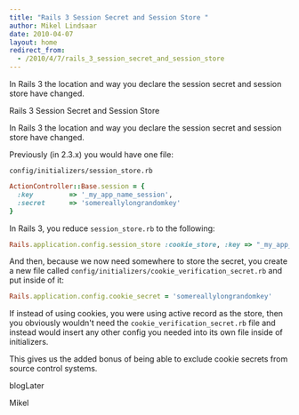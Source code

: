 ```yaml
---
title: "Rails 3 Session Secret and Session Store "
author: Mikel Lindsaar
date: 2010-04-07
layout: home
redirect_from:
  - /2010/4/7/rails_3_session_secret_and_session_store
---
```

In Rails 3 the location and way you declare the session secret and
session store have changed.

Rails 3 Session Secret and Session Store

In Rails 3 the location and way you declare the session secret and
session store have changed.

Previously (in 2.3.x) you would have one file:

`config/initializers/session_store.rb`

``` ruby
ActionController::Base.session = {
  :key         => '_my_app_name_session',
  :secret      => 'somereallylongrandomkey'
}
```

In Rails 3, you reduce `session_store.rb` to the following:

``` ruby
Rails.application.config.session_store :cookie_store, :key => "_my_app_name_session"
```

And then, because we now need somewhere to store the secret, you create
a new file called `config/initializers/cookie_verification_secret.rb`
and put inside of it:

``` ruby
Rails.application.config.cookie_secret = 'somereallylongrandomkey'
```

If instead of using cookies, you were using active record as the store,
then you obviously wouldn't need the `cookie_verification_secret.rb`
file and instead would insert any other config you needed into its own
file inside of initializers.

This gives us the added bonus of being able to exclude cookie secrets
from source control systems.

blogLater

Mikel
